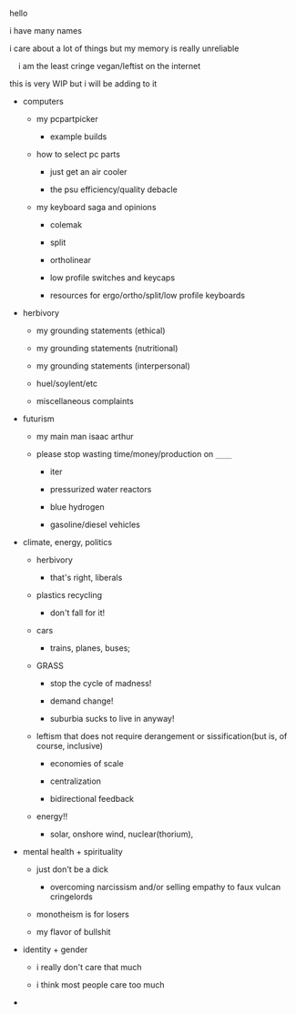 hello

i have many names

i care about a lot of things but my memory is really unreliable

    i am the least cringe vegan/leftist on the internet

this is very WIP but i will be adding to it





- computers
  
  - my pcpartpicker 
    
    - example builds
  
  - how to select pc parts
    
    - just get an air cooler
    
    - the psu efficiency/quality debacle
  
  - my keyboard saga and opinions
    
    - colemak
    
    - split
    
    - ortholinear
    
    - low profile switches and keycaps
    
    - resources for ergo/ortho/split/low profile keyboards

- herbivory
  
  - my grounding statements (ethical)
  
  - my grounding statements (nutritional)
  
  - my grounding statements (interpersonal)
  
  - huel/soylent/etc
  
  - miscellaneous complaints

- futurism
  
  - my main man isaac arthur
  
  - please stop wasting time/money/production on `____`
    
    - iter
    
    - pressurized water reactors
    
    - blue hydrogen
    
    - gasoline/diesel vehicles

- climate, energy, politics
  
  - herbivory
    
    - that's right, liberals
  
  - plastics recycling
    
    - don't fall for it!
  
  - cars 
    
    - trains, planes, buses;
  
  - GRASS
    
    - stop the cycle of madness!
    
    - demand change!
    
    - suburbia sucks to live in anyway!
  
  - leftism that does not require derangement or sissification(but is, of course, inclusive)
    
    - economies of scale
    
    - centralization
    
    - bidirectional feedback
  
  - energy!!
    
    - solar, onshore wind, nuclear(thorium), 

- mental health + spirituality
  
  - just don't be a dick
    
    - overcoming narcissism and/or selling empathy to faux vulcan cringelords
  
  - monotheism is for losers
  
  - my flavor of bullshit

- identity + gender
  
  - i really don't care that much
  
  - i think most people care too much

- 
